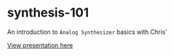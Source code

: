 # synthesis-101
An introduction to `Analog Synthesizer` basics with Chris'

[View presentation here](https://noggling.github.io/synthesis-101/)
